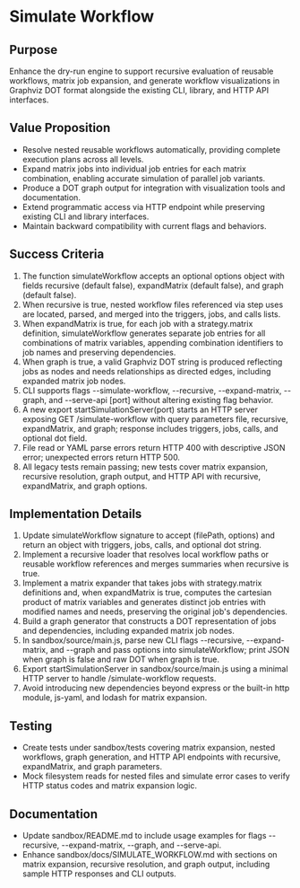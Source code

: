 # Simulate Workflow

## Purpose
Enhance the dry-run engine to support recursive evaluation of reusable workflows, matrix job expansion, and generate workflow visualizations in Graphviz DOT format alongside the existing CLI, library, and HTTP API interfaces.

## Value Proposition
- Resolve nested reusable workflows automatically, providing complete execution plans across all levels.
- Expand matrix jobs into individual job entries for each matrix combination, enabling accurate simulation of parallel job variants.
- Produce a DOT graph output for integration with visualization tools and documentation.
- Extend programmatic access via HTTP endpoint while preserving existing CLI and library interfaces.
- Maintain backward compatibility with current flags and behaviors.

## Success Criteria
1. The function simulateWorkflow accepts an optional options object with fields recursive (default false), expandMatrix (default false), and graph (default false).
2. When recursive is true, nested workflow files referenced via step uses are located, parsed, and merged into the triggers, jobs, and calls lists.
3. When expandMatrix is true, for each job with a strategy.matrix definition, simulateWorkflow generates separate job entries for all combinations of matrix variables, appending combination identifiers to job names and preserving dependencies.
4. When graph is true, a valid Graphviz DOT string is produced reflecting jobs as nodes and needs relationships as directed edges, including expanded matrix job nodes.
5. CLI supports flags --simulate-workflow, --recursive, --expand-matrix, --graph, and --serve-api [port] without altering existing flag behavior.
6. A new export startSimulationServer(port) starts an HTTP server exposing GET /simulate-workflow with query parameters file, recursive, expandMatrix, and graph; response includes triggers, jobs, calls, and optional dot field.
7. File read or YAML parse errors return HTTP 400 with descriptive JSON error; unexpected errors return HTTP 500.
8. All legacy tests remain passing; new tests cover matrix expansion, recursive resolution, graph output, and HTTP API with recursive, expandMatrix, and graph options.

## Implementation Details
1. Update simulateWorkflow signature to accept (filePath, options) and return an object with triggers, jobs, calls, and optional dot string.
2. Implement a recursive loader that resolves local workflow paths or reusable workflow references and merges summaries when recursive is true.
3. Implement a matrix expander that takes jobs with strategy.matrix definitions and, when expandMatrix is true, computes the cartesian product of matrix variables and generates distinct job entries with modified names and needs, preserving the original job's dependencies.
4. Build a graph generator that constructs a DOT representation of jobs and dependencies, including expanded matrix job nodes.
5. In sandbox/source/main.js, parse new CLI flags --recursive, --expand-matrix, and --graph and pass options into simulateWorkflow; print JSON when graph is false and raw DOT when graph is true.
6. Export startSimulationServer in sandbox/source/main.js using a minimal HTTP server to handle /simulate-workflow requests.
7. Avoid introducing new dependencies beyond express or the built-in http module, js-yaml, and lodash for matrix expansion.

## Testing
- Create tests under sandbox/tests covering matrix expansion, nested workflows, graph generation, and HTTP API endpoints with recursive, expandMatrix, and graph parameters.
- Mock filesystem reads for nested files and simulate error cases to verify HTTP status codes and matrix expansion logic.

## Documentation
- Update sandbox/README.md to include usage examples for flags --recursive, --expand-matrix, --graph, and --serve-api.
- Enhance sandbox/docs/SIMULATE_WORKFLOW.md with sections on matrix expansion, recursive resolution, and graph output, including sample HTTP responses and CLI outputs.